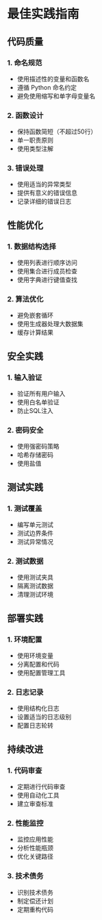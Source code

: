 # 最佳实践指南

## 代码质量

### 1. 命名规范

- 使用描述性的变量和函数名
- 遵循 Python 命名约定
- 避免使用缩写和单字母变量名

### 2. 函数设计

- 保持函数简短（不超过50行）
- 单一职责原则
- 使用类型注解

### 3. 错误处理

- 使用适当的异常类型
- 提供有意义的错误信息
- 记录详细的错误日志

## 性能优化

### 1. 数据结构选择

- 使用列表进行顺序访问
- 使用集合进行成员检查
- 使用字典进行键值查找

### 2. 算法优化

- 避免嵌套循环
- 使用生成器处理大数据集
- 缓存计算结果

## 安全实践

### 1. 输入验证

- 验证所有用户输入
- 使用白名单验证
- 防止SQL注入

### 2. 密码安全

- 使用强密码策略
- 哈希存储密码
- 使用盐值

## 测试实践

### 1. 测试覆盖

- 编写单元测试
- 测试边界条件
- 测试异常情况

### 2. 测试数据

- 使用测试夹具
- 隔离测试数据
- 清理测试环境

## 部署实践

### 1. 环境配置

- 使用环境变量
- 分离配置和代码
- 使用配置管理工具

### 2. 日志记录

- 使用结构化日志
- 设置适当的日志级别
- 配置日志轮转

## 持续改进

### 1. 代码审查

- 定期进行代码审查
- 使用自动化工具
- 建立审查标准

### 2. 性能监控

- 监控应用性能
- 分析性能瓶颈
- 优化关键路径

### 3. 技术债务

- 识别技术债务
- 制定偿还计划
- 定期重构代码
